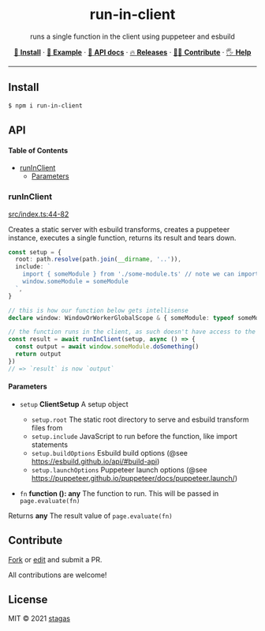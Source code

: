 <h1 align="center">run-in-client</h1>

<p align="center">
runs a single function in the client using puppeteer and esbuild
</p>

<p align="center">
   <a href="#install">        🔧 <strong>Install</strong></a>
 · <a href="#example">        🧩 <strong>Example</strong></a>
 · <a href="#api">            📜 <strong>API docs</strong></a>
 · <a href="https://github.com/stagas/run-in-client/releases"> 🔥 <strong>Releases</strong></a>
 · <a href="#contribute">     💪🏼 <strong>Contribute</strong></a>
 · <a href="https://github.com/stagas/run-in-client/issues">   🖐️ <strong>Help</strong></a>
</p>

***

## Install

```sh
$ npm i run-in-client
```

## API

<!-- Generated by documentation.js. Update this documentation by updating the source code. -->

#### Table of Contents

*   [runInClient](#runinclient)
    *   [Parameters](#parameters)

### runInClient

[src/index.ts:44-82](https://github.com/stagas/run-in-client/blob/be4ecefe8f9e6f38caf1d08c993c5b228e484b8b/src/index.ts#L44-L82 "Source code on GitHub")

Creates a static server with esbuild transforms, creates a puppeteer instance,
executes a single function, returns its result and tears down.

```ts
const setup = {
  root: path.resolve(path.join(__dirname, '..')),
  include: `
    import { someModule } from './some-module.ts' // note we can import .ts files
    window.someModule = someModule
  `,
}

// this is how our function below gets intellisense
declare window: WindowOrWorkerGlobalScope & { someModule: typeof someModule }

// the function runs in the client, as such doesn't have access to the scope!
const result = await runInClient(setup, async () => {
  const output = await window.someModule.doSomething()
  return output
})
// => `result` is now `output`
```

#### Parameters

*   `setup` **ClientSetup** A setup object

    *   `setup.root`  The static root directory to serve and esbuild transform files from
    *   `setup.include`  JavaScript to run before the function, like import statements
    *   `setup.buildOptions`  Esbuild build options (@see <https://esbuild.github.io/api/#build-api>)
    *   `setup.launchOptions`  Puppeteer launch options (@see <https://puppeteer.github.io/puppeteer/docs/puppeteer.launch/>)
*   `fn` **function (): any** The function to run. This will be passed in `page.evaluate(fn)`

Returns **any** The result value of `page.evaluate(fn)`

## Contribute

[Fork](https://github.com/stagas/run-in-client/fork) or
[edit](https://github.dev/stagas/run-in-client) and submit a PR.

All contributions are welcome!

## License

MIT © 2021
[stagas](https://github.com/stagas)
